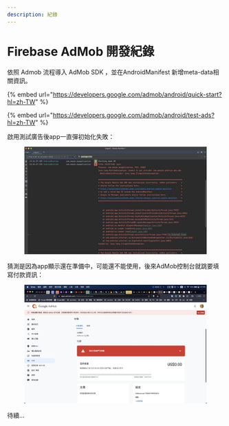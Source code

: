 ```yaml
---
description: 紀錄
---
```


# Firebase AdMob 開發紀錄

依照 Admob 流程導入 AdMob SDK ，並在AndroidManifest 新增meta-data相關資訊。

{% embed url="https://developers.google.com/admob/android/quick-start?hl=zh-TW" %}

{% embed url="https://developers.google.com/admob/android/test-ads?hl=zh-TW" %}

啟用測試廣告後app一直彈初始化失敗：

<figure><img src=".gitbook/assets/CleanShot 2023-04-25 at 01.54.00@2x.jpg" alt=""><figcaption></figcaption></figure>



猜測是因為app顯示還在準備中，可能還不能使用，後來AdMob控制台就跳要填寫付款資訊：

<figure><img src=".gitbook/assets/CleanShot 2023-04-25 at 01.49.38@2x.jpg" alt=""><figcaption></figcaption></figure>





待續...
